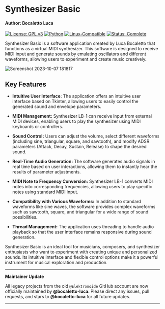 # Synthesizer Basic
#### Author: Bocaletto Luca

[![License: GPL v3](https://img.shields.io/badge/License-GPLv3-blue?style=for-the-badge&logo=gnu)](LICENSE) [![Python](https://img.shields.io/badge/Python%2B-blue?style=for-the-badge&logo=python)](https://www.python.org/) [![Linux-Compatible](https://img.shields.io/badge/Linux-Compatible-blue?style=for-the-badge&logo=linux)](https://www.kernel.org/) [![Status: Complete](https://img.shields.io/badge/Status-Complete-brightgreen?style=for-the-badge)](https://github.com/bocaletto-luca/Directory-Monitor)


Synthesizer Basic is a software application created by Luca Bocaletto that functions as a virtual MIDI synthesizer. This software is designed to receive MIDI input and generate sounds by emulating oscillators and different waveforms, allowing users to experiment and create music creatively.

![Screenshot 2023-10-07 181817](https://github.com/elektronoide/Synthesizer-LB-1/assets/134635227/31ec5605-264e-4e79-8b88-f8aea25acd35)

## Key Features

- **Intuitive User Interface:** The application offers an intuitive user interface based on Tkinter, allowing users to easily control the generated sound and envelope parameters.

- **MIDI Management:** Synthesizer LB-1 can receive input from external MIDI devices, enabling users to play the synthesizer using MIDI keyboards or controllers.

- **Sound Control:** Users can adjust the volume, select different waveforms (including sine, triangular, square, and sawtooth), and modify ADSR parameters (Attack, Decay, Sustain, Release) to shape the desired sound.

- **Real-Time Audio Generation:** The software generates audio signals in real time based on user interactions, allowing them to instantly hear the results of parameter adjustments.

- **MIDI Note to Frequency Conversion:** Synthesizer LB-1 converts MIDI notes into corresponding frequencies, allowing users to play specific notes using standard MIDI input.

- **Compatibility with Various Waveforms:** In addition to standard waveforms like sine waves, the software provides complex waveforms such as sawtooth, square, and triangular for a wide range of sound possibilities.

- **Thread Management:** The application uses threading to handle audio playback so that the user interface remains responsive during sound generation.

Synthesizer Basic is an ideal tool for musicians, composers, and synthesizer enthusiasts who want to experiment with creating unique and personalized sounds. Its intuitive interface and flexible control options make it a powerful instrument for musical exploration and production.

---

**Maintainer Update**

All legacy projects from the old `@Elektronoide` GitHub account are now officially maintained by **@bocaletto-luca**. Please direct any issues, pull requests, and stars to **@bocaletto-luca** for all future updates.

---
